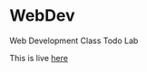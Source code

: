 WebDev
======

Web Development Class Todo Lab

This is live [here](http://www.bens-todo.herokuapp.com)
